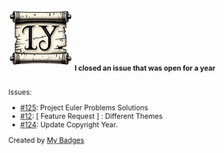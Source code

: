 <img src="https://github.com/my-badges/my-badges/blob/master/badges/old-issue/old-issue-1.png?raw=true" alt="I closed an issue that was open for a year" title="I closed an issue that was open for a year" width="128">
<strong>I closed an issue that was open for a year</strong>
<br><br>

Issues:

- <a href="https://github.com/krishrahul98/DSA-Library/issues/125">#125</a>: Project Euler Problems Solutions
- <a href="https://github.com/LordDashMe/github-contribution-stats/issues/12">#12</a>: [ Feature Request ] : Different Themes
- <a href="https://github.com/linkedin/school-of-sre/issues/124">#124</a>: Update Copyright Year.


Created by <a href="https://github.com/my-badges/my-badges">My Badges</a>